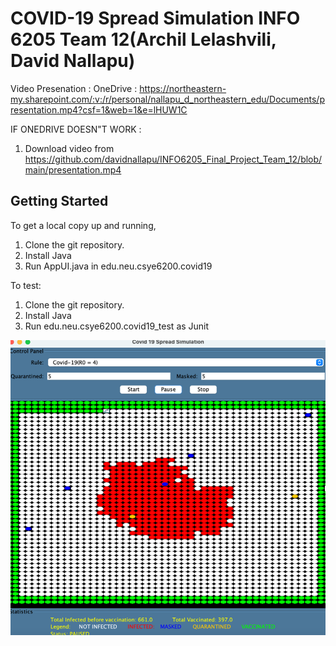 # COVID-19 Spread Simulation INFO 6205 Team 12(Archil Lelashvili, David Nallapu)

Video Presenation : 
OneDrive : <a>https://northeastern-my.sharepoint.com/:v:/r/personal/nallapu_d_northeastern_edu/Documents/presentation.mp4?csf=1&web=1&e=lHUW1C</a>

IF ONEDRIVE DOESN"T WORK : 
1. Download video from https://github.com/davidnallapu/INFO6205_Final_Project_Team_12/blob/main/presentation.mp4

<!-- GETTING STARTED -->
## Getting Started

To get a local copy up and running, 
1. Clone the git repository. 
2. Install Java
3. Run AppUI.java in edu.neu.csye6200.covid19

To test: 
1. Clone the git repository. 
2. Install Java
3. Run edu.neu.csye6200.covid19_test as Junit 

<img src="gui_screenshot.png">
<br>



